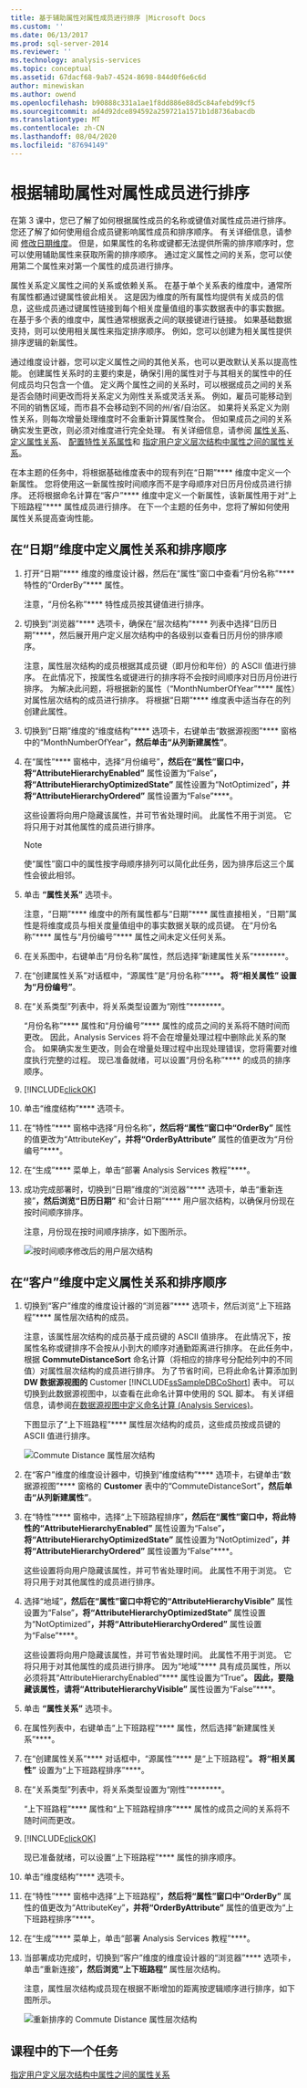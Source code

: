 ```yaml
---
title: 基于辅助属性对属性成员进行排序 |Microsoft Docs
ms.custom: ''
ms.date: 06/13/2017
ms.prod: sql-server-2014
ms.reviewer: ''
ms.technology: analysis-services
ms.topic: conceptual
ms.assetid: 67dacf68-9ab7-4524-8698-844d0f6e6c6d
author: minewiskan
ms.author: owend
ms.openlocfilehash: b90888c331a1ae1f8dd886e88d5c84afebd99cf5
ms.sourcegitcommit: ad4d92dce894592a259721a1571b1d8736abacdb
ms.translationtype: MT
ms.contentlocale: zh-CN
ms.lasthandoff: 08/04/2020
ms.locfileid: "87694149"
---
```

# <a name="sorting-attribute-members-based-on-a-secondary-attribute"></a>根据辅助属性对属性成员进行排序
  在第 3 课中，您已了解了如何根据属性成员的名称或键值对属性成员进行排序。 您还了解了如何使用组合成员键影响属性成员和排序顺序。 有关详细信息，请参阅 [修改日期维度](lesson-3-4-modifying-the-date-dimension.md)。 但是，如果属性的名称或键都无法提供所需的排序顺序时，您可以使用辅助属性来获取所需的排序顺序。 通过定义属性之间的关系，您可以使用第二个属性来对第一个属性的成员进行排序。  
  
 属性关系定义属性之间的关系或依赖关系。 在基于单个关系表的维度中，通常所有属性都通过键属性彼此相关。 这是因为维度的所有属性均提供有关成员的信息，这些成员通过键属性链接到每个相关度量值组的事实数据表中的事实数据。 在基于多个表的维度中，属性通常根据表之间的联接键进行链接。 如果基础数据支持，则可以使用相关属性来指定排序顺序。 例如，您可以创建为相关属性提供排序逻辑的新属性。  
  
 通过维度设计器，您可以定义属性之间的其他关系，也可以更改默认关系以提高性能。 创建属性关系时的主要约束是，确保引用的属性对于与其相关的属性中的任何成员均只包含一个值。 定义两个属性之间的关系时，可以根据成员之间的关系是否会随时间更改而将关系定义为刚性关系或灵活关系。 例如，雇员可能移动到不同的销售区域，而市县不会移动到不同的州/省/自治区。 如果将关系定义为刚性关系，则每次增量处理维度时不会重新计算属性聚合。 但如果成员之间的关系确实发生更改，则必须对维度进行完全处理。 有关详细信息，请参阅 [属性关系](multidimensional-models-olap-logical-dimension-objects/attribute-relationships.md)、 [定义属性关系](multidimensional-models/attribute-relationships-define.md)、 [配置特性关系属性](multidimensional-models/attribute-relationships-configure-attribute-properties.md)和 [指定用户定义层次结构中属性之间的属性关系](4-6-specifying-attribute-relationships-in-user-defined-hierarchy.md)。  
  
 在本主题的任务中，将根据基础维度表中的现有列在“日期”**** 维度中定义一个新属性。 您将使用这一新属性按时间顺序而不是字母顺序对日历月份成员进行排序。 还将根据命名计算在“客户”**** 维度中定义一个新属性，该新属性用于对“上下班路程”**** 属性成员进行排序。 在下一个主题的任务中，您将了解如何使用属性关系提高查询性能。  
  
## <a name="defining-an-attribute-relationship-and-sort-order-in-the-date-dimension"></a>在“日期”维度中定义属性关系和排序顺序  
  
1.  打开“日期”**** 维度的维度设计器，然后在“属性”窗口中查看“月份名称”**** 特性的“OrderBy”**** 属性。  
  
     注意，“月份名称”**** 特性成员按其键值进行排序。  
  
2.  切换到“浏览器”**** 选项卡，确保在“层次结构”**** 列表中选择“日历日期”****，然后展开用户定义层次结构中的各级别以查看日历月份的排序顺序。  
  
     注意，属性层次结构的成员根据其成员键（即月份和年份）的 ASCII 值进行排序。 在此情况下，按属性名或键进行的排序将不会按时间顺序对日历月份进行排序。 为解决此问题，将根据新的属性（“MonthNumberOfYear”**** 属性）对属性层次结构的成员进行排序。 将根据“日期”**** 维度表中适当存在的列创建此属性。  
  
3.  切换到“日期”维度的“维度结构”**** 选项卡，右键单击“数据源视图”**** 窗格中的“MonthNumberOfYear”****，然后单击“从列新建属性”****。  
  
4.  在“属性”**** 窗格中，选择“月份编号”****，然后在“属性”窗口中，将“AttributeHierarchyEnabled”**** 属性设置为“False”****，将“AttributeHierarchyOptimizedState”**** 属性设置为“NotOptimized”****，并将“AttributeHierarchyOrdered”**** 属性设置为“False”****。  
  
     这些设置将向用户隐藏该属性，并可节省处理时间。 此属性不用于浏览。 它将只用于对其他属性的成员进行排序。  
  
    > [!NOTE]  
    >  使“属性”窗口中的属性按字母顺序排列可以简化此任务，因为排序后这三个属性会彼此相邻。  
  
5.  单击 **“属性关系”** 选项卡。  
  
     注意，“日期”**** 维度中的所有属性都与“日期”**** 属性直接相关，“日期”属性是将维度成员与相关度量值组中的事实数据关联的成员键。 在“月份名称”**** 属性与“月份编号”**** 属性之间未定义任何关系。  
  
6.  在关系图中，右键单击“月份名称”属性，然后选择“新建属性关系”********。  
  
7.  在“创建属性关系”对话框中，“源属性”是“月份名称”************。 将“相关属性”**** 设置为“月份编号”****。  
  
8.  在“关系类型”列表中，将关系类型设置为“刚性”********。  
  
     “月份名称”**** 属性和“月份编号”**** 属性的成员之间的关系将不随时间而更改。 因此，Analysis Services 将不会在增量处理过程中删除此关系的聚合。 如果确实发生更改，则会在增量处理过程中出现处理错误，您将需要对维度执行完整的过程。 现已准备就绪，可以设置“月份名称”**** 的成员的排序顺序。  
  
9. [!INCLUDE[clickOK](../includes/clickok-md.md)]  
  
10. 单击“维度结构”**** 选项卡。  
  
11. 在“特性”**** 窗格中选择“月份名称”****，然后将“属性”窗口中“OrderBy”**** 属性的值更改为“AttributeKey”****，并将“OrderByAttribute”**** 属性的值更改为“月份编号”****。  
  
12. 在“生成”**** 菜单上，单击“部署 Analysis Services 教程”****。  
  
13. 成功完成部署时，切换到“日期”维度的“浏览器”**** 选项卡，单击“重新连接”****，然后浏览“日历日期”**** 和“会计日期”**** 用户层次结构，以确保月份现在按时间顺序排序。  
  
     注意，月份现在按时间顺序排序，如下图所示。  
  
     ![按时间顺序修改后的用户层次结构](../../2014/tutorials/media/l4-memberproperties-3.gif "按时间顺序修改后的用户层次结构")  
  
## <a name="defining-attribute-relationships-and-sort-order-in-the-customer-dimension"></a>在“客户”维度中定义属性关系和排序顺序  
  
1.  切换到“客户”维度的维度设计器的“浏览器”**** 选项卡，然后浏览“上下班路程”**** 属性层次结构的成员。  
  
     注意，该属性层次结构的成员基于成员键的 ASCII 值排序。 在此情况下，按属性名称或键排序不会按从小到大的顺序对通勤距离进行排序。 在此任务中，根据 **CommuteDistanceSort** 命名计算（将相应的排序号分配给列中的不同值）对属性层次结构的成员进行排序。 为了节省时间，已将此命名计算添加到 **DW 数据源视图的** Customer [!INCLUDE[ssSampleDBCoShort](../includes/sssampledbcoshort-md.md)] 表中。 可以切换到此数据源视图中，以查看在此命名计算中使用的 SQL 脚本。 有关详细信息，请参阅[在数据源视图中定义命名计算 &#40;Analysis Services&#41;](multidimensional-models/define-named-calculations-in-a-data-source-view-analysis-services.md)。  
  
     下图显示了“上下班路程”**** 属性层次结构的成员，这些成员按成员键的 ASCII 值进行排序。  
  
     ![Commute Distance 属性层次结构](../../2014/tutorials/media/l4-memberproperties-4.gif "Commute Distance 属性层次结构")  
  
2.  在“客户”维度的维度设计器中，切换到“维度结构”**** 选项卡，右键单击“数据源视图”**** 窗格的 **Customer** 表中的“CommuteDistanceSort”****，然后单击“从列新建属性”****。  
  
3.  在“特性”**** 窗格中，选择“上下班路程排序”****，然后在“属性”窗口中，将此特性的“AttributeHierarchyEnabled”**** 属性设置为“False”****，将“AttributeHierarchyOptimizedState”**** 属性设置为“NotOptimized”****，并将“AttributeHierarchyOrdered”**** 属性设置为“False”****。  
  
     这些设置将向用户隐藏该属性，并可节省处理时间。 此属性不用于浏览。 它将只用于对其他属性的成员进行排序。  
  
4.  选择“地域”****，然后在“属性”窗口中将它的“AttributeHierarchyVisible”**** 属性设置为“False”****，将“AttributeHierarchyOptimizedState”**** 属性设置为“NotOptimized”****，并将“AttributeHierarchyOrdered”**** 属性设置为“False”****。  
  
     这些设置将向用户隐藏该属性，并可节省处理时间。 此属性不用于浏览。 它将只用于对其他属性的成员进行排序。 因为“地域”**** 具有成员属性，所以必须将其“AttributeHierarchyEnabled”**** 属性设置为“True”****。 因此，要隐藏该属性，请将“AttributeHierarchyVisible”**** 属性设置为“False”****。  
  
5.  单击 **“属性关系”** 选项卡。  
  
6.  在属性列表中，右键单击“上下班路程”**** 属性，然后选择“新建属性关系”****。  
  
7.  在“创建属性关系”**** 对话框中，“源属性”**** 是“上下班路程”****。 将“相关属性”**** 设置为“上下班路程排序”****。  
  
8.  在“关系类型”列表中，将关系类型设置为“刚性”********。  
  
     “上下班路程”**** 属性和“上下班路程排序”**** 属性的成员之间的关系将不随时间而更改。  
  
9. [!INCLUDE[clickOK](../includes/clickok-md.md)]  
  
     现已准备就绪，可以设置“上下班路程”**** 属性的排序顺序。  
  
10. 单击“维度结构”**** 选项卡。  
  
11. 在“特性”**** 窗格中选择“上下班路程”****，然后将“属性”窗口中“OrderBy”**** 属性的值更改为“AttributeKey”****，并将“OrderByAttribute”**** 属性的值更改为“上下班路程排序”****。  
  
12. 在“生成”**** 菜单上，单击“部署 Analysis Services 教程”****。  
  
13. 当部署成功完成时，切换到“客户”维度的维度设计器的“浏览器”**** 选项卡，单击“重新连接”****，然后浏览“上下班路程”**** 属性层次结构。  
  
     注意，属性层次结构成员现在根据不断增加的距离按逻辑顺序进行排序，如下图所示。  
  
     ![重新排序的 Commute Distance 属性层次结构](../../2014/tutorials/media/l4-memberproperties-5.gif "重新排序的 Commute Distance 属性层次结构")  
  
## <a name="next-task-in-lesson"></a>课程中的下一个任务  
 [指定用户定义层次结构中属性之间的属性关系](4-6-specifying-attribute-relationships-in-user-defined-hierarchy.md)  
  
  
